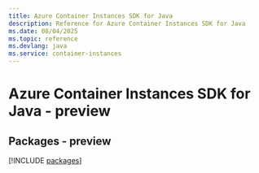 ```yaml
---
title: Azure Container Instances SDK for Java
description: Reference for Azure Container Instances SDK for Java
ms.date: 08/04/2025
ms.topic: reference
ms.devlang: java
ms.service: container-instances
---
```

# Azure Container Instances SDK for Java - preview
## Packages - preview
[!INCLUDE [packages](container-instances-index.md)]